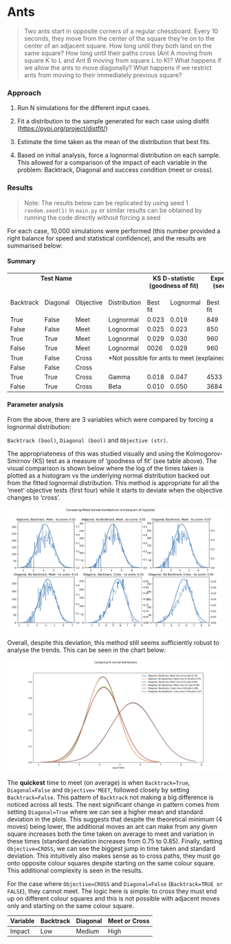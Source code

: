 # Ants
> Two ants start in opposite corners of a regular chessboard. Every 10 seconds, they move from the center of the square they're on to the center of an adjacent square. How long until they both land on the same square? How long until their paths cross (Ant A moving from square K to L and Ant B moving from square L to K)? What happens if we allow the ants to move diagonally? What happens if we restrict ants from moving to their immediately previous square?

### **Approach**

1) Run N simulations for the different input cases.

2) Fit a distribution to the sample generated for each case using distfit (https://pypi.org/project/distfit/)

3) Estimate the time taken as the mean of the distribution that best fits.

4) Based on initial analysis, force a lognormal distribution on each sample. This allowed for a comparison of the impact of each variable in the problem: Backtrack, Diagonal and success condition (meet or cross).

### **Results**

>Note: The results below can be replicated by using seed 1 `random.seed(1)` in `main.py` or similar results can be obtained by running the code directly without forcing a seed

For each case, 10,000 simulations were performed (this number provided a right balance for speed and statistical confidence), and the results are summarised below:

#### **Summary**
<table><tr><th colspan="3" valign="top">Test Name</th><th valign="top"></th><th colspan="2" valign="top">KS D-statistic (goodness of fit)</th><th colspan="2" valign="top">Expected time (seconds) to meet</th></tr>
<tr><td valign="top">Backtrack</td><td valign="top">Diagonal</td><td valign="top">Objective</td><td valign="top">Distribution</td><td valign="top">Best fit</td><td valign="top">Lognormal</td><td valign="top">Best fit</td><td valign="top">lognormal</td></tr>
<tr><td valign="top">True</td><td valign="top">False</td><td valign="top">Meet</td><td valign="top">Lognormal</td><td valign="top">0.023</td><td valign="top">0.019</td><td valign="top">849</td><td valign="top">842</td></tr>
<tr><td valign="top">False</td><td valign="top">False</td><td valign="top">Meet</td><td valign="top">Lognormal</td><td valign="top">0.025</td><td valign="top">0.023</td><td valign="top">850</td><td valign="top">845</td></tr>
<tr><td valign="top">True</td><td valign="top">True</td><td valign="top">Meet</td><td valign="top">Lognormal</td><td valign="top">0.029</td><td valign="top">0.030</td><td valign="top">960</td><td valign="top">963</td></tr>
<tr><td valign="top">False</td><td valign="top">True</td><td valign="top">Meet</td><td valign="top">Lognormal</td><td valign="top">0026</td><td valign="top">0.029</td><td valign="top">960</td><td valign="top">960</td></tr>
<tr><td valign="top">True</td><td valign="top">False</td><td valign="top">Cross</td><td colspan="5" rowspan="2" valign="top">*Not possible for ants to meet (explained below)</td></tr>
<tr><td valign="top">False</td><td valign="top">False</td><td valign="top">Cross</td></tr>
<tr><td valign="top">True</td><td valign="top">True</td><td valign="top">Cross</td><td valign="top">Gamma</td><td valign="top">0.018</td><td valign="top">0.047</td><td valign="top">4533</td><td valign="top">5016</td></tr>
<tr><td valign="top">False</td><td valign="top">True</td><td valign="top">Cross</td><td valign="top">Beta</td><td valign="top">0.010</td><td valign="top">0.050</td><td valign="top">3684</td><td valign="top">5012</td></tr>
</table>

#### **Parameter analysis**

From the above, there are 3 variables which were compared by forcing a lognormal distribution: 

`Backtrack (bool)`, `Diagonal (bool)` and `Objective (str)`. 

The appropriateness of this was studied visually and using the Kolmogorov-Smirnov (KS) test as a measure of ‘goodness of fit’ (see table above). The visual comparison is shown below where the log of the times taken is plotted as a histogram vs the underlying normal distribution backed out from the fitted lognormal distribution. This method is appropriate for all the ‘meet’ objective tests (first four) while it starts to deviate when the objective changes to ‘cross’.

![image info](./imgs/lognormal_fits.png)

Overall, despite this deviation, this method still seems sufficiently robust to analyse the trends. This can be seen in the chart below:

![image info](./imgs/lognormal_comparison.png)

The **quickest** time to meet (on average) is when `Backtrack=True`, `Diagonal=False` and `Objective='MEET`, followed closely by setting `Backtrack=False`. This pattern of `Backtrack` not making a big difference is noticed across all tests. The next significant change in pattern comes from setting `Diagonal=True` where we can see a higher mean and standard deviation in the plots. This suggests that despite the theoretical minimum (4 moves) being lower, the additional moves an ant can make from any given square increases both the time taken on average to meet and variation in these times (standard deviation increases from 0.75 to 0.85). Finally, setting `Objective=CROSS`, we can see the biggest jump in time taken and standard deviation. This intuitively also makes sense as to cross paths, they must go onto opposite colour squares despite starting on the same colour square. This additional complexity is seen in the results.

For the case where `Objective=CROSS` and `Diagonal=False` (`Backtrack=TRUE or FALSE`), they cannot meet. The logic here is simple: to cross they must end up on different colour squares and this is not possible with adjacent moves only and starting on the same colour square. 


|Variable|Backtrack|Diagonal|Meet or Cross|
| :- | :- | :- | :- |
|Impact|Low|Medium|High|
